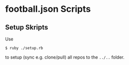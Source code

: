 # football.json Scripts


## Setup Skripts

Use

```
$ ruby ./setup.rb
```

to setup (sync e.g. clone/pull) all repos to the `../..` folder.


